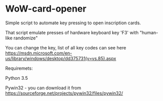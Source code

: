 # WoW-card-opener
Simple script to automate key pressing to open inscription cards.

That script emulate presses of hardware keyboard key 'F3' with "human-like randomize"

You can change the key, list of all key codes can see here 
https://msdn.microsoft.com/en-us/library/windows/desktop/dd375731(v=vs.85).aspx


Requiremets:

Python 3.5

Pywin32 - you can download it from https://sourceforge.net/projects/pywin32/files/pywin32/
